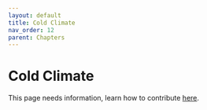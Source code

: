 ```yaml
---
layout: default
title: Cold Climate
nav_order: 12
parent: Chapters
---
```


# Cold Climate

This page needs information, learn how to contribute [here](https://open-permaculture.com/CONTRIBUTING.html).